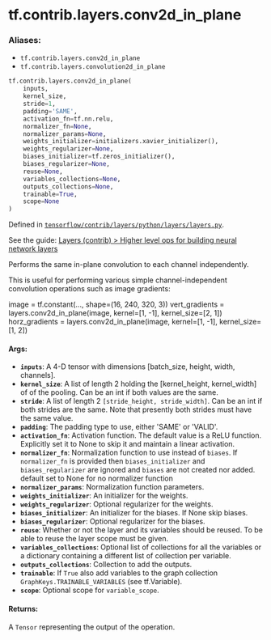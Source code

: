 <div itemscope itemtype="http://developers.google.com/ReferenceObject">
<meta itemprop="name" content="tf.contrib.layers.conv2d_in_plane" />
</div>

# tf.contrib.layers.conv2d_in_plane

### Aliases:

* `tf.contrib.layers.conv2d_in_plane`
* `tf.contrib.layers.convolution2d_in_plane`

``` python
tf.contrib.layers.conv2d_in_plane(
    inputs,
    kernel_size,
    stride=1,
    padding='SAME',
    activation_fn=tf.nn.relu,
    normalizer_fn=None,
    normalizer_params=None,
    weights_initializer=initializers.xavier_initializer(),
    weights_regularizer=None,
    biases_initializer=tf.zeros_initializer(),
    biases_regularizer=None,
    reuse=None,
    variables_collections=None,
    outputs_collections=None,
    trainable=True,
    scope=None
)
```



Defined in [`tensorflow/contrib/layers/python/layers/layers.py`](https://www.tensorflow.org/code/tensorflow/contrib/layers/python/layers/layers.py).

See the guide: [Layers (contrib) > Higher level ops for building neural network layers](../../../../../api_guides/python/contrib.layers.md#Higher_level_ops_for_building_neural_network_layers)

Performs the same in-plane convolution to each channel independently.

This is useful for performing various simple channel-independent convolution
operations such as image gradients:

  image = tf.constant(..., shape=(16, 240, 320, 3))
  vert_gradients = layers.conv2d_in_plane(image,
                                          kernel=[1, -1],
                                          kernel_size=[2, 1])
  horz_gradients = layers.conv2d_in_plane(image,
                                          kernel=[1, -1],
                                          kernel_size=[1, 2])

#### Args:

* <b>`inputs`</b>: A 4-D tensor with dimensions [batch_size, height, width, channels].
* <b>`kernel_size`</b>: A list of length 2 holding the [kernel_height, kernel_width] of
    of the pooling. Can be an int if both values are the same.
* <b>`stride`</b>: A list of length 2 `[stride_height, stride_width]`.
    Can be an int if both strides are the same. Note that presently
    both strides must have the same value.
* <b>`padding`</b>: The padding type to use, either 'SAME' or 'VALID'.
* <b>`activation_fn`</b>: Activation function. The default value is a ReLU function.
    Explicitly set it to None to skip it and maintain a linear activation.
* <b>`normalizer_fn`</b>: Normalization function to use instead of `biases`. If
    `normalizer_fn` is provided then `biases_initializer` and
    `biases_regularizer` are ignored and `biases` are not created nor added.
    default set to None for no normalizer function
* <b>`normalizer_params`</b>: Normalization function parameters.
* <b>`weights_initializer`</b>: An initializer for the weights.
* <b>`weights_regularizer`</b>: Optional regularizer for the weights.
* <b>`biases_initializer`</b>: An initializer for the biases. If None skip biases.
* <b>`biases_regularizer`</b>: Optional regularizer for the biases.
* <b>`reuse`</b>: Whether or not the layer and its variables should be reused. To be
    able to reuse the layer scope must be given.
* <b>`variables_collections`</b>: Optional list of collections for all the variables or
    a dictionary containing a different list of collection per variable.
* <b>`outputs_collections`</b>: Collection to add the outputs.
* <b>`trainable`</b>: If `True` also add variables to the graph collection
    `GraphKeys.TRAINABLE_VARIABLES` (see tf.Variable).
* <b>`scope`</b>: Optional scope for `variable_scope`.


#### Returns:

A `Tensor` representing the output of the operation.